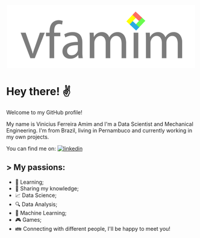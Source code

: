 <p align = 'center'><img src="https://github.com/vfamim/vfamim/blob/main/img/vfamim_github.png?raw=true" style="zoom:100%;" /> </p>

# Hey there! :v:

Welcome to my GitHub profile! 

My name is Vinicius Ferreira Amim and I'm a Data Scientist and Mechanical Engineering. I'm from Brazil, living in Pernambuco and currently working in my own projects. 

You can find me on: [![linkedin](https://img.shields.io/badge/-LinkedIn%20vfamim-blue)](https://www.linkedin.com/in/vinicius-ferreira-amim-24275750/)


## > My passions:

* :book: Learning;
* :pencil: Sharing my knowledge;
* :chart_with_upwards_trend: Data Science;
* :mag: Data Analysis;
* :crystal_ball: Machine Learning;
* :video_game: Games;
* :family: Connecting with different people, I'll be happy to meet you!

